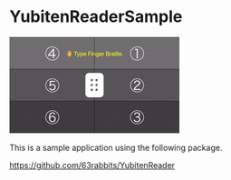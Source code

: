 # YubitenReaderSample

![](./YubitenReaderSample.gif)

This is a sample application using the following package.

https://github.com/63rabbits/YubitenReader

